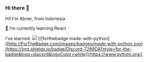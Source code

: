 ### Hi there 👋

<!--
**alvinabner/alvinabner** is a ✨ _special_ ✨ repository because its `README.md` (this file) appears on your GitHub profile.

Here are some ideas to get you started:
-->
Hi! I'm Abner, from Indonesia

🌱 I’m currently learning React

I've learned:
<img src="https://img.shields.io/badge/Discord-7289DA?style=for-the-badge&logo=discord&logoColor=white" />
[![forthebadge made-with-python]([http://ForTheBadge.com/images/badges/made-with-python.svg](https://img.shields.io/badge/Discord-7289DA?style=for-the-badge&logo=discord&logoColor=white)](https://www.python.org/)
